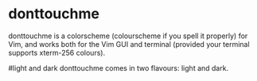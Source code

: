 # donttouchme
donttouchme is a colorscheme (colourscheme if you spell it properly) for Vim, and works both for the Vim GUI and terminal (provided your terminal supports xterm-256 colours).

#light and dark
donttouchme comes in two flavours: light and dark.
